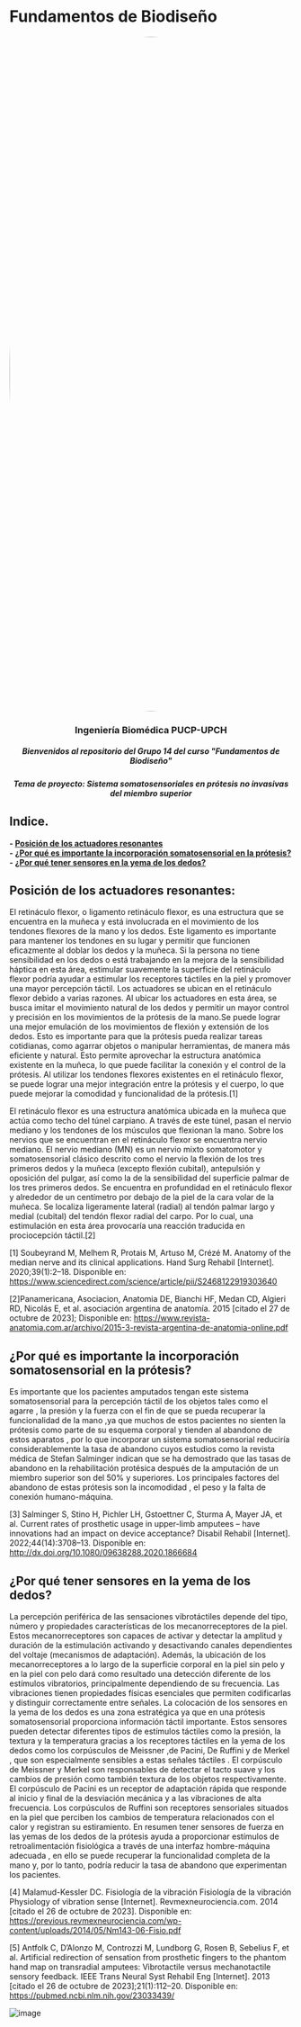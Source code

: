 # Fundamentos de Biodiseño
</p>
<image align="center;" width="1200px;" style="border-radius: 90%;" src ="../Imágenes/imagen_read.png">
  <h3 align="center">
Ingeniería Biomédica PUCP-UPCH
  </h3>
  <h5 align="center">
     Bienvenidos al repositorio del Grupo 14 del curso "Fundamentos de Biodiseño"
  </h5>
</p>


</p>
  <h5 align="center">
    Tema de proyecto: Sistema somatosensoriales en prótesis no invasivas del miembro superior
  </h5>
  
</p>

## Indice.

**- [Posición de los actuadores resonantes](#Posición-de-los-actuadores-resonantes)**<br>
**- [¿Por qué es importante la incorporación somatosensorial en la prótesis?](#¿Por-qué-es-importante-la-incorporación-somatosensorial-en-la-prótesis?)**<br>
**- [¿Por qué tener sensores en la yema de los dedos?](#¿Por-qué-tener-sensores-en-la-yema-de-los-dedos?)**<br>



## Posición de los actuadores resonantes: 

El retináculo flexor, o ligamento retináculo flexor, es una estructura que se encuentra en la muñeca y está involucrada en el movimiento de los tendones flexores de la mano y los dedos. Este ligamento es importante para mantener los tendones en su lugar y permitir que funcionen eficazmente al doblar los dedos y la muñeca. Si la persona no tiene sensibilidad en los dedos o está trabajando en la mejora de la sensibilidad háptica en esta área, estimular suavemente la superficie del retináculo flexor podría ayudar a estimular los receptores táctiles en la piel y promover una mayor percepción táctil.
Los actuadores se ubican en el retináculo flexor debido a varias razones. Al ubicar los actuadores en esta área, se busca imitar el movimiento natural de los dedos y permitir un mayor control y precisión en los movimientos de la prótesis de la mano.Se puede lograr una mejor emulación de los movimientos de flexión y extensión de los dedos. Esto es importante para que la prótesis pueda realizar tareas cotidianas, como agarrar objetos o manipular herramientas, de manera más eficiente y natural.
Esto permite aprovechar la estructura anatómica existente en la muñeca, lo que puede facilitar la conexión y el control de la prótesis. Al utilizar los tendones flexores existentes en el retináculo flexor, se puede lograr una mejor integración entre la prótesis y el cuerpo, lo que puede mejorar la comodidad y funcionalidad de la prótesis.[1]

El retináculo flexor es una estructura anatómica ubicada en la muñeca que actúa como techo del túnel carpiano. A través de este túnel, pasan el nervio mediano y los tendones de los músculos que flexionan la mano. Sobre los nervios que se encuentran en el retináculo flexor se encuentra nervio mediano. El nervio mediano (MN) es un nervio mixto somatomotor y somatosensorial clásico descrito como el nervio la flexión de los tres primeros dedos y la muñeca (excepto flexión cubital), antepulsión y oposición del pulgar, así como la de la sensibilidad del superficie palmar de los tres primeros dedos. Se encuentra en profundidad en el retináculo flexor y alrededor de un centímetro por debajo de la piel de la cara volar de la muñeca. Se localiza ligeramente lateral (radial) al tendón palmar largo y medial (cubital) del tendón flexor radial del carpo. Por lo cual, una estimulación en esta área provocaría una reacción traducida en prociocepción táctil.[2]



[1] Soubeyrand M, Melhem R, Protais M, Artuso M, Crézé M. Anatomy of the median nerve and its clinical applications. Hand Surg Rehabil [Internet]. 2020;39(1):2–18. Disponible en: https://www.sciencedirect.com/science/article/pii/S2468122919303640








[2]Panamericana, Asociacion, Anatomia DE, Bianchi HF, Medan CD, Algieri RD, Nicolás E, et al. asociación argentina de anatomía. 2015 [citado el 27 de octubre de 2023]; Disponible en: https://www.revista-anatomia.com.ar/archivo/2015-3-revista-argentina-de-anatomia-online.pdf






## ¿Por qué es importante la incorporación somatosensorial en la prótesis?

Es importante que los pacientes amputados tengan este sistema somatosensorial para la percepción táctil de los objetos tales como el agarre , la presión y la fuerza con el fin de que se pueda recuperar la funcionalidad de la mano ,ya que muchos de estos pacientes no sienten la prótesis como parte de su esquema corporal y tienden al abandono de estos aparatos , por lo que incorporar un sistema somatosensorial reduciría considerablemente la tasa de abandono cuyos estudios como la revista médica de Stefan Salminger indican que se ha demostrado que las tasas de abandono en la rehabilitación protésica después de la amputación de un miembro superior son del 50% y superiores.  Los principales factores del abandono de estas prótesis son la incomodidad , el peso y la falta de conexión humano-máquina.





[3] Salminger S, Stino H, Pichler LH, Gstoettner C, Sturma A, Mayer JA, et al. Current rates of prosthetic usage in upper-limb amputees – have innovations had an impact on device acceptance? Disabil Rehabil [Internet]. 2022;44(14):3708–13. Disponible en: http://dx.doi.org/10.1080/09638288.2020.1866684







## ¿Por qué tener sensores en la yema de los dedos?
La percepción periférica de las sensaciones vibrotáctiles depende del tipo, número y propiedades características de los mecanorreceptores de la piel. Estos mecanorreceptores son capaces de activar y detectar la amplitud y duración de la estimulación activando y desactivando canales dependientes del voltaje (mecanismos de adaptación). Además, la ubicación de los mecanorreceptores a lo largo de la superficie corporal en la piel sin pelo y en la piel con pelo dará como resultado una detección diferente de los estímulos vibratorios, principalmente dependiendo de su frecuencia. Las vibraciones tienen propiedades físicas esenciales que permiten codificarlas y distinguir correctamente entre señales. La colocación de los sensores en la yema de los dedos es una zona estratégica ya que en una prótesis somatosensorial proporciona información táctil importante. Estos sensores pueden detectar diferentes tipos de estímulos táctiles como la presión, la textura y la temperatura gracias a los receptores táctiles en la yema de los dedos como los corpúsculos de Meissner ,de Pacini, De Ruffini y de Merkel , que son especialmente sensibles a estas señales táctiles . El corpúsculo de Meissner y Merkel son responsables de detectar el tacto suave y los cambios de presión como también textura de los objetos respectivamente. El corpúsculo de Pacini es un receptor de adaptación rápida que responde al inicio y final de la desviación mecánica y a las vibraciones de alta frecuencia. Los corpúsculos de Ruffini son receptores sensoriales situados en la piel que perciben los cambios de temperatura relacionados con el calor y registran su estiramiento. En resumen tener sensores de fuerza en las yemas de los dedos de la prótesis ayuda a proporcionar estímulos de retroalimentación fisiológica a través de una interfaz hombre-máquina adecuada , en ello se puede recuperar la funcionalidad completa de la mano y, por lo tanto, podría reducir la tasa de abandono que experimentan los pacientes.

[4] Malamud-Kessler DC. Fisiología de la vibración Fisiología de la vibración Physiology of vibration sense [Internet]. Revmexneurociencia.com. 2014 [citado el 26 de octubre de 2023]. Disponible en: https://previous.revmexneurociencia.com/wp-content/uploads/2014/05/Nm143-06-Fisio.pdf

[5] Antfolk C, D’Alonzo M, Controzzi M, Lundborg G, Rosen B, Sebelius F, et al. Artificial redirection of sensation from prosthetic fingers to the phantom hand map on transradial amputees: Vibrotactile versus mechanotactile sensory feedback. IEEE Trans Neural Syst Rehabil Eng [Internet]. 2013 [citado el 26 de octubre de 2023];21(1):112–20. Disponible en: https://pubmed.ncbi.nlm.nih.gov/23033439/

![image](https://github.com/miguel-isidro05/Repositorio_FUNBIO/assets/143018589/250a8753-bbbd-42ba-9405-d2a01cd8e746)
